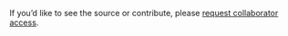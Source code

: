 If you’d like to see the source or contribute, please [request collaborator access](https://github.com/KrishMay05/C_compiler).
